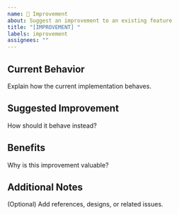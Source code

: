```yaml
---
name: 🔧 Improvement
about: Suggest an improvement to an existing feature
title: "[IMPROVEMENT] "
labels: improvement
assignees: ""
---
```


## Current Behavior
Explain how the current implementation behaves.

## Suggested Improvement
How should it behave instead?

## Benefits
Why is this improvement valuable?

## Additional Notes
(Optional) Add references, designs, or related issues.
